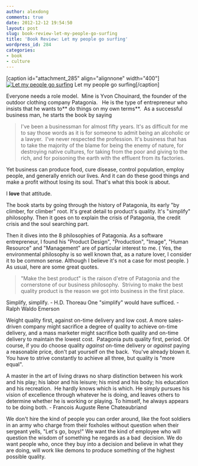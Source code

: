```yaml
---
author: alexdong
comments: true
date: 2012-12-12 19:54:50
layout: post
slug: book-review-let-my-people-go-surfing
title: 'Book Review: Let my people go surfing'
wordpress_id: 284
categories:
- book
- culture
---
```


[caption id="attachment_285" align="alignnone" width="400"][![Let my people go surfing](http://alexdong.com/wp-content/uploads/2012/12/let-my-people-go-surfing.jpg)](http://alexdong.com/book-review-let-my-people-go-surfing/let-my-people-go-surfing/) Let my people go surfing[/caption]

Everyone needs a role model.  Mine is Yvon Chouinard, the founder of the outdoor clothing company Patagonia.   He is the type of entrepreneur who insists that he wants to** do things on my own terms**.  As a successful business man, he starts the book by saying


> I've been a businessman for almost fifty years. It's as difficult for me to say those words as it is for someone to admit being an alcoholic or a lawyer.  I've never respected the profession. It's business that has to take the majority of the blame for being the enemy of nature, for destroying native cultures, for taking from the poor and giving to the rich, and for poisoning the earth with the effluent from its factories.

Yet business can produce food, cure disease, control population, employ people, and generally enrich our lives. And it can do these good things and make a profit without losing its soul. That's what this book is about.


I **love** that attitude.

The book starts by going through the history of Patagonia, its early "by climber, for climber" root. It's great detail to product's quality. It's "simplify" philosophy. Then it goes on to explain the crisis of Patagonia, the credit crisis and the soul searching part.

Then it dives into the 8 philosophies of Patagonia. As a software entrepreneur, I found his "Product Design", "Production", "Image", "Human Resource" and "Management" are of particular interest to me. ( Yes, the environmental philosophy is so well known that, as a nature lover, I consider it to be common sense. Although I believe it's not a case for most people. ) As usual, here are some great quotes.


> "Make the best product" is the raison d'etre of Patagonia and the cornerstone of our business philosophy.  Striving to make the best quality product is the reason we got into business in the first place.

Simplify, simplify. - H.D. Thoreau
One "simplify" would have sufficed. - Ralph Waldo Emerson

Weight quality first, against on-time delivery and low cost. A more sales-driven company might sacrifice a degree of quality to achieve on-time delivery, and a mass marketer might sacrifice both quality and on-time delivery to maintain the lowest cost.  Patagonia puts quality first, period.
Of course, if you do choose quality _against_ on-time delivery or _against_ paying a reasonable price, don't pat yourself on the back.  You've already blown it. You have to strive constantly to achieve all three, but quality is "more equal".

A master in the art of living draws no sharp distinction between his work and his play; his labor and his leisure; his mind and his body; his education and his recreation.  He hardly knows which is which. He simply pursues his vision of excellence through whatever he is doing, and leaves others to determine whether he is working or playing. To himself, he always appears to be doing both. - Francois Auguste Rene Chateaubriand

We don't hire the kind of people you can order around, like the foot soldiers in an army who charge from their foxholes without question when their sergeant yells, "Let's go, boys!" We want the kind of employee who will question the wisdom of something he regards as a bad  decision. We do want people who, once they buy into a decision and believe in what they are doing, will work like demons to produce something of the highest possible quality.
